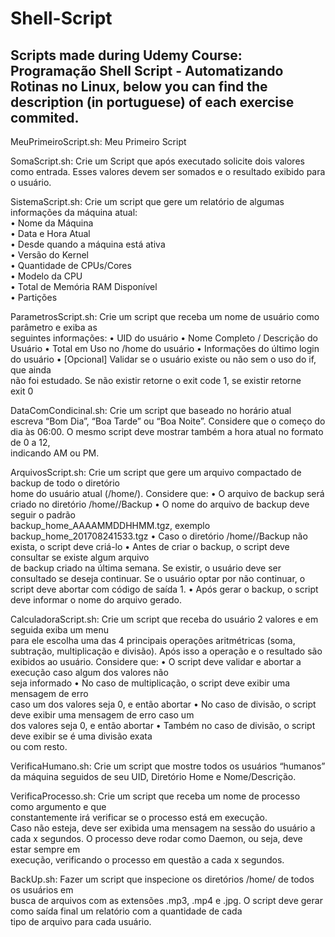 # Shell-Script
## Scripts made during Udemy Course: Programação Shell Script - Automatizando Rotinas no Linux, below you can find the description (in portuguese) of each exercise commited.

MeuPrimeiroScript.sh: Meu Primeiro Script 

SomaScript.sh: Crie um Script que após executado solicite dois valores como entrada. Esses valores devem ser somados e o resultado exibido para o usuário. 

SistemaScript.sh: Crie um script que gere um relatório de algumas informações da máquina atual:  
• Nome da Máquina  
• Data e Hora Atual  
• Desde quando a máquina está ativa  
• Versão do Kernel  
• Quantidade de CPUs/Cores  
• Modelo da CPU  
• Total de Memória RAM Disponível  
• Partições 

ParametrosScript.sh: Crie um script que receba um nome de usuário como parâmetro e exiba as  
seguintes informações: 
• UID do usuário 
• Nome Completo / Descrição do Usuário 
• Total em Uso no /home do usuário 
• Informações do último login do usuário 
• [Opcional] Validar se o usuário existe ou não sem o uso do if, que ainda  
não foi estudado. Se não existir retorne o exit code 1, se existir retorne  
exit 0  

DataComCondicinal.sh: Crie um script que baseado no horário atual escreva “Bom Dia”, “Boa Tarde” ou 
“Boa Noite”. Considere que o começo do dia às 06:00. 
O mesmo script deve mostrar também a hora atual no formato de 0 a 12,  
indicando AM ou PM. 

ArquivosScript.sh: Crie um script que gere um arquivo compactado de backup de todo o diretório  
home do usuário atual (/home/<usuario>). 
Considere que: 
• O arquivo de backup será criado no diretório /home/<usuario>/Backup 
• O nome do arquivo de backup deve seguir o padrão  
backup_home_AAAAMMDDHHMM.tgz, exemplo  
backup_home_201708241533.tgz 
• Caso o diretório /home/<usuario>/Backup não exista, o script deve criá-lo 
• Antes de criar o backup, o script deve consultar se existe algum arquivo  
de backup criado na última semana. Se existir, o usuário deve ser  
consultado se deseja continuar. Se o usuário optar por não continuar, o  
script deve abortar com código de saída 1. 
• Após gerar o backup, o script deve informar o nome do arquivo gerado.

CalculadoraScript.sh: Crie um script que receba do usuário 2 valores e em seguida exiba um menu  
para ele escolha uma das 4 principais operações aritmétricas (soma,  
subtração, multiplicação e divisão). Após isso a operação e o resultado são  
exibidos ao usuário. 
Considere que: 
• O script deve validar e abortar a execução caso algum dos valores não  
seja informado 
• No caso de multiplicação, o script deve exibir uma mensagem de erro  
caso um dos valores seja 0, e então abortar 
• No caso de divisão, o script deve exibir uma mensagem de erro caso um  
dos valores seja 0, e então abortar 
• Também no caso de divisão, o script deve exibir se é uma divisão exata  
ou com resto. 

VerificaHumano.sh: Crie um script que mostre todos os usuários “humanos” da máquina seguidos de seu UID, Diretório Home e Nome/Descrição. 
 
VerificaProcesso.sh: Crie um script que receba um nome de processo como argumento e que  
constantemente irá verificar se o processo está em execução.  
Caso não esteja, deve ser exibida uma mensagem na sessão do usuário a cada 
x segundos. 
O processo deve rodar como Daemon, ou seja, deve estar sempre em  
execução, verificando o processo em questão a cada x segundos. 

BackUp.sh: Fazer um script que inspecione os diretórios /home/ de todos os usuários em  
busca de arquivos com as extensões .mp3, .mp4 e .jpg. 
O script deve gerar como saída final um relatório com a quantidade de cada  
tipo de arquivo para cada usuário. 
 
